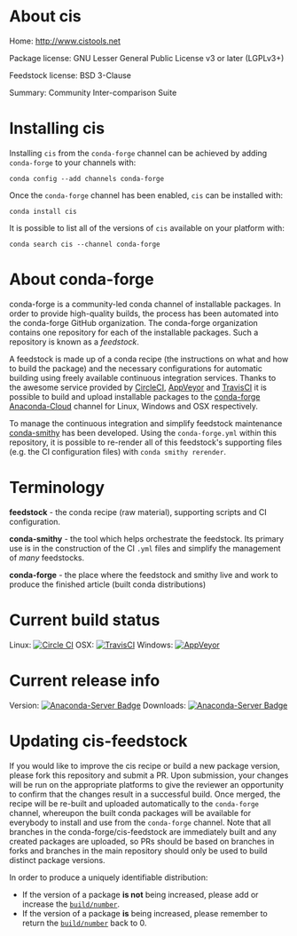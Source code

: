 About cis
=========

Home: http://www.cistools.net

Package license: GNU Lesser General Public License v3 or later (LGPLv3+)

Feedstock license: BSD 3-Clause

Summary: Community Inter-comparison Suite



Installing cis
==============

Installing `cis` from the `conda-forge` channel can be achieved by adding `conda-forge` to your channels with:

```
conda config --add channels conda-forge
```

Once the `conda-forge` channel has been enabled, `cis` can be installed with:

```
conda install cis
```

It is possible to list all of the versions of `cis` available on your platform with:

```
conda search cis --channel conda-forge
```



About conda-forge
=================

conda-forge is a community-led conda channel of installable packages.
In order to provide high-quality builds, the process has been automated into the
conda-forge GitHub organization. The conda-forge organization contains one repository
for each of the installable packages. Such a repository is known as a *feedstock*.

A feedstock is made up of a conda recipe (the instructions on what and how to build
the package) and the necessary configurations for automatic building using freely
available continuous integration services. Thanks to the awesome service provided by
[CircleCI](https://circleci.com/), [AppVeyor](http://www.appveyor.com/)
and [TravisCI](https://travis-ci.org/) it is possible to build and upload installable
packages to the [conda-forge](https://anaconda.org/conda-forge)
[Anaconda-Cloud](http://docs.anaconda.org/) channel for Linux, Windows and OSX respectively.

To manage the continuous integration and simplify feedstock maintenance
[conda-smithy](http://github.com/conda-forge/conda-smithy) has been developed.
Using the ``conda-forge.yml`` within this repository, it is possible to re-render all of
this feedstock's supporting files (e.g. the CI configuration files) with ``conda smithy rerender``.


Terminology
===========

**feedstock** - the conda recipe (raw material), supporting scripts and CI configuration.

**conda-smithy** - the tool which helps orchestrate the feedstock.
                   Its primary use is in the construction of the CI ``.yml`` files
                   and simplify the management of *many* feedstocks.

**conda-forge** - the place where the feedstock and smithy live and work to
                  produce the finished article (built conda distributions)

Current build status
====================

Linux: [![Circle CI](https://circleci.com/gh/conda-forge/cis-feedstock.svg?style=shield)](https://circleci.com/gh/conda-forge/cis-feedstock)
OSX: [![TravisCI](https://travis-ci.org/conda-forge/cis-feedstock.svg?branch=master)](https://travis-ci.org/conda-forge/cis-feedstock)
Windows: [![AppVeyor](https://ci.appveyor.com/api/projects/status/github/conda-forge/cis-feedstock?svg=True)](https://ci.appveyor.com/project/conda-forge/cis-feedstock/branch/master)

Current release info
====================
Version: [![Anaconda-Server Badge](https://anaconda.org/conda-forge/cis/badges/version.svg)](https://anaconda.org/conda-forge/cis)
Downloads: [![Anaconda-Server Badge](https://anaconda.org/conda-forge/cis/badges/downloads.svg)](https://anaconda.org/conda-forge/cis)


Updating cis-feedstock
======================

If you would like to improve the cis recipe or build a new
package version, please fork this repository and submit a PR. Upon submission,
your changes will be run on the appropriate platforms to give the reviewer an
opportunity to confirm that the changes result in a successful build. Once
merged, the recipe will be re-built and uploaded automatically to the
`conda-forge` channel, whereupon the built conda packages will be available for
everybody to install and use from the `conda-forge` channel.
Note that all branches in the conda-forge/cis-feedstock are
immediately built and any created packages are uploaded, so PRs should be based
on branches in forks and branches in the main repository should only be used to
build distinct package versions.

In order to produce a uniquely identifiable distribution:
 * If the version of a package **is not** being increased, please add or increase
   the [``build/number``](http://conda.pydata.org/docs/building/meta-yaml.html#build-number-and-string).
 * If the version of a package **is** being increased, please remember to return
   the [``build/number``](http://conda.pydata.org/docs/building/meta-yaml.html#build-number-and-string)
   back to 0.
